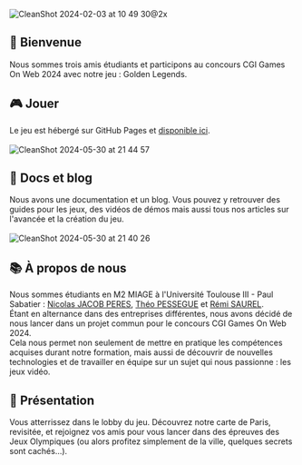 ![CleanShot 2024-02-03 at 10 49 30@2x](https://github.com/Golden-Legends/golden-legends-back/assets/50367862/c8367dbe-8e97-4e44-9c80-23615743695a)

## 👋 Bienvenue
Nous sommes trois amis étudiants et participons au concours CGI Games On Web 2024 avec notre jeu : Golden Legends.

## 🎮 Jouer
Le jeu est hébergé sur GitHub Pages et [disponible ici](https://golden-legends.github.io/golden-legends/#/).\
\
![CleanShot 2024-05-30 at 21 44 57](https://github.com/gamesonweb/gow-olympic-edition-goldenlegends/assets/50367862/73d35a58-59e0-48ee-9176-056067253fc4)


## 📕 Docs et blog 
Nous avons une documentation et un blog. Vous pouvez y retrouver des guides pour les jeux, des vidéos de démos mais aussi tous nos articles sur l'avancée et la création du jeu.\
\
![CleanShot 2024-05-30 at 21 40 26](https://github.com/gamesonweb/gow-olympic-edition-goldenlegends/assets/50367862/6082d993-59ca-42bb-a77e-d16b653ed045)

## 📚 À propos de nous
Nous sommes étudiants en M2 MIAGE à l'Université Toulouse III - Paul Sabatier : [Nicolas JACOB PERES](https://github.com/nicolasjp), [Théo PESSEGUE](https://github.com/shannorr) et [Rémi SAUREL](https://github.com/RemiSaurel).\
Étant en alternance dans des entreprises différentes, nous avons décidé de nous lancer dans un projet commun pour le concours CGI Games On Web 2024.\
Cela nous permet non seulement de mettre en pratique les compétences acquises durant notre formation, mais aussi de découvrir de nouvelles technologies et de travailler en équipe sur un sujet qui nous passionne : les jeux vidéo.

## 🚀 Présentation
Vous atterrissez dans le lobby du jeu. Découvrez notre carte de Paris, revisitée, et rejoignez vos amis pour vous lancer dans des épreuves des Jeux Olympiques (ou alors profitez simplement de la ville, quelques secrets sont cachés...).

